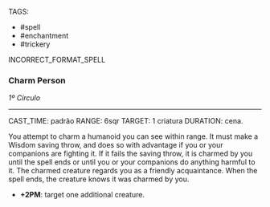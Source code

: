 TAGS:
- #spell
- #enchantment
- #trickery

INCORRECT_FORMAT_SPELL
### Charm Person
*1º Círculo*
___
CAST_TIME: padrão
RANGE: 6sqr
TARGET: 1 criatura
DURATION: cena.

You attempt to charm a humanoid you can see within range. It must make a Wisdom saving throw, and does so with advantage if you or your companions are fighting it. If it fails the saving throw, it is charmed by you until the spell ends or until you or your companions do anything harmful to it. The charmed creature regards you as a friendly acquaintance. When the spell ends, the creature knows it was charmed by you.

- **+2PM**: target one additional creature.
